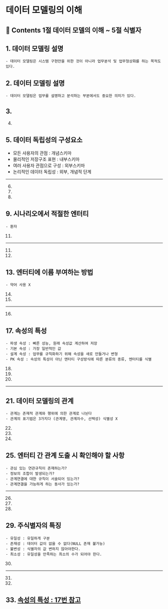 # 데이터 모델링의 이해
**:book: Contents 1절 데이터 모델의 이해 ~ 5절 식별자**
---
## 1. 데이터 모델링 설명
    - 데이터 모델링은 시스템 구현만을 위한 것이 아니라 업무분석 및 업무형상화를 하는 목적도 있다.
## 2. 데이터 모델링 설명
    - 데이터 모델링은 업무를 설명하고 분석하는 부분에서도 중요한 의미가 있다.
## 3.
4.
## 5. 데이터 독립성의 구성요소
   - 모든 사용자의 관점 : 개념스키마
   - 물리적인 저장구조 표현 : 내부스키마
   - 여러 사용자 관점으로 구성 : 외부스키마
   - 논리적인 데이터 독립성 : 외부, 개념적 단계
---
6.
7.
8.
## 9. 시나리오에서 적절한 엔터티
    - 환자
11.
---
11.
12.
## 13. 엔터티에 이름 부여하는 방법
    - 약어 사용 X
14.
15.
---
16.
## 17. 속성의 특성
    - 파생 속성 : 빠른 성능, 원래 속성값 계산하여 저장
    - 기본 속성 : 가장 일반적인 값
    - 설계 속성 : 업무를 규칙화하기 위해 속성을 새로 만들거나 변형
    - PK 속성 : 속성의 특성이 아닌 엔터티 구성방식에 따른 분류의 종류, 엔터티를 식별
18.
19.
20.
---
## 21. 데이터 모델링의 관계
    - 관계는 존재적 관계와 행위에 의한 관계로 나뉜다
    - 관계의 표기법은 3가지다 (관계명, 관계차수, 선택성) 식별성 X
22.
23.
24.
## 25. 엔터티 간 관계 도출 시 확인해야 할 사항
    - 관심 있는 연관규칙이 존재하는가?
    - 정보의 조합이 발생되는가?
    - 관계연결에 대한 규칙이 서술되어 있는가?
    - 관계연결을 가능하게 하는 동사가 있는가?
---
26.
27.
28.
## 29. 주식별자의 특징
    - 유일성 : 유일하게 구분
    - 존재성 : 데이터 값이 없을 수 없다(NULL 존재 불가능)
    - 불변성 : 식별자의 값 변하지 않아야한다.
    - 최소성 : 유일성을 만족하는 최소의 수가 되어야 한다.
30.
---
31.
32.
## 33. [속성의 특성 : 17번 참고](#17-속성의-특성)

